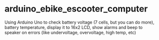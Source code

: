 # arduino_ebike_escooter_computer
Using Arduino Uno to check battery voltage (7 cells, but you can do more), battery temperature, display it to 16x2 LCD, show alarms and beep to speaker on errors (like undervoltage, overvoltage, high temp, etc)
